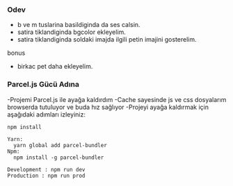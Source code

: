 ### Odev

- b ve m tuslarina basildiginda da ses calsin.
- satira tiklandiginda bgcolor ekleyelim.
- satira tiklandiginda soldaki imajda ilgili petin imajini gosterelim.


bonus
- birkac pet daha ekleyelim.

### Parcel.js Gücü Adına
-Projemi Parcel.js ile ayağa kaldırdım
-Cache sayesinde js ve css dosyalarım browserda tutuluyor ve buda hız sağlıyor
-Projeyi ayağa kaldırmak için aşağıdaki adımları izleyiniz:
```
npm install

Yarn:
  yarn global add parcel-bundler
Npm:
  npm install -g parcel-bundler

Development : npm run dev
Production : npm run prod
```
